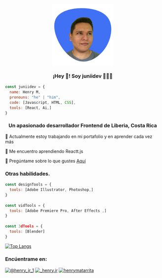 <p align="center" width="300">
   <img align="center" width="200" src="https://github.com/juniidev/my-portfolio/blob/main/assets/img/perfil.png" />
   <h3 align="center">¡Hey 👋! Soy juniidev 👨🏻‍💻</h3>
</p>

```js
const juniidev = {
  name: Henry M,
  pronouns: "he" | "him",
  code: [Javascript, HTML, CSS],
  tools: [React, Ai,]
}
```

  <h3 align="center">Un apasionado desarrollador Frontend de Liberia, Costa Rica</h3>

  <p>🔭 Actualmente estoy trabajando en mi portafolio y en aprender cada vez más</p>

  <p> 🌱 Me encuentro aprendiendo Reactt.js </p>

 💬 Pregúntame sobre lo que gustes [Aquí](https://discord.gg/c9xtPBTV) 


### Otras habilidades.
```js
const designTools = {
  tools: [Adobe Illustrator, Photoshop,]
}

const vidTools = {
  tools: [Adobe Premiere Pro, After Effects ,]
}

const 3dTools = {
  tools: [Blender]
}
```

[![Top Langs](https://github-readme-stats.vercel.app/api/top-langs/?username=juniidev&layout=compact&show_icons=true&theme=radical)
](https://github.com/anuraghazra/github-readme-stats)

### Encúentrame en:
<p align="left">
<a href="https://twitter.com/@henry_jr_1" target="blank"><img align="center" src="https://cdn.jsdelivr.net/npm/simple-icons@3.0.1/icons/twitter.svg"  alt="@henry_jr_1" height="30" width="40" /></a>
<a href="https://instagram.com/_henry.jr" target="blank"><img align="center" src="https://cdn.jsdelivr.net/npm/simple-icons@3.0.1/icons/instagram.svg" alt="_henry.jr" height="30" width="40" /></a>
<a href="https://www.behance.net/henrymatarrita" target="blank"><img align="center" src="https://cdn-icons-png.flaticon.com/512/48/48975.png" alt="henrymatarrita" height="40" width="40" /></a>
</p>
